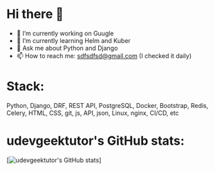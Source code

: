 # Hi there 👋

- 🔭 I’m currently working on Guugle
- 🌱 I’m currently learning Helm and Kuber
- 💬 Ask me about Python and Django
- 📫 How to reach me: sdfsdfsd@gmail.com (I checked it daily)

# Stack: 
Python, Django, DRF, REST API, PostgreSQL, Docker, Bootstrap, Redis, Celery, HTML, CSS, git, js, API, json, Linux, nginx, CI/CD, etc

# udevgeektutor's GitHub stats:
[![udevgeektutor's GitHub stats](https://github-readme-stats.vercel.app/api?username=udevgeektutor&show_icons=true&theme=dracula)]
